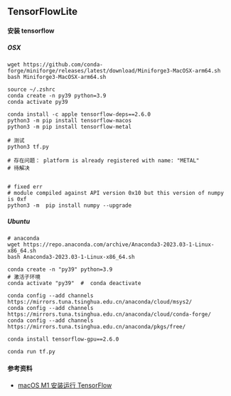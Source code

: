 ## TensorFlowLite

#### 安装 tensorflow

##### OSX

```shell
wget https://github.com/conda-forge/miniforge/releases/latest/download/Miniforge3-MacOSX-arm64.sh
bash Miniforge3-MacOSX-arm64.sh

source ~/.zshrc
conda create -n py39 python=3.9
conda activate py39

conda install -c apple tensorflow-deps==2.6.0
python3 -m pip install tensorflow-macos
python3 -m pip install tensorflow-metal

# 测试
python3 tf.py

# 存在问题： platform is already registered with name: "METAL"
# 待解决


# fixed err
# module compiled against API version 0x10 but this version of numpy is 0xf
python3 -m  pip install numpy --upgrade

```

##### Ubuntu
```shell
# anaconda
wget https://repo.anaconda.com/archive/Anaconda3-2023.03-1-Linux-x86_64.sh
bash Anaconda3-2023.03-1-Linux-x86_64.sh

conda create -n "py39" python=3.9
# 激活子环境
conda activate "py39"  #  conda deactivate

conda config --add channels https://mirrors.tuna.tsinghua.edu.cn/anaconda/cloud/msys2/
conda config --add channels https://mirrors.tuna.tsinghua.edu.cn/anaconda/cloud/conda-forge/
conda config --add channels https://mirrors.tuna.tsinghua.edu.cn/anaconda/pkgs/free/

conda install tensorflow-gpu==2.6.0

conda run tf.py
```

#### 参考资料

- [macOS M1 安装运行 TensorFlow](https://www.pimspeak.com/macos-m1-install-tensorflow-speed-test.html)
